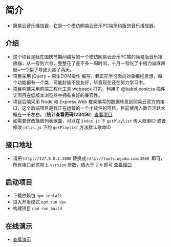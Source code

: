 # 简介

- 简易云音乐播放器，它是一个模仿网易云音乐PC端简约版的音乐播放器。

## 介绍

- 这个项目是我在国庆节期间编写的一个模仿网易云音乐PC端的简易版音乐播放器，从一号到六号，整整花了差不多一周时间，十月一号吃了十根力诚麻辣肠+一个梨子导致头疼了两天。
- 项目采用 jQuery + 原生DOM操作 编写，我正在学习面向对象编程思想，每个功能都有一个类，可能封装不是友好，毕竟现在还在努力学习中。
- 项目构建采用前端工程化工具 webpack 打包，利用了 @babel postcss 插件让项目在低版本浏览器中拥有良好的兼容性。
- 项目后端采用 Node 和 Express Web 框架编写的数据转发到网易云官方的接口，这个后端项目是我正在运营的一个小软件的项目，目前使用人数日活跃大概在一千左右。（**统计查看密码123456**）[查看项目](http://tools.wgudu.com/)
- 如需要修改播放列表歌曲，可以在 `index.js` 下 `getPlaylist` 传入歌单ID 或者修改 `utlis.js` 下的 `getPlaylist` 方法默认歌单ID

## 接口地址

- 请把 `http://127.0.0.1:3000` 替换成 `http://tools.wgudu.com:3000 `即可，所有接口必须带上 `version` 参数，值大于 `2.0` 即可 [查看接口](https://docs.apipost.cn/preview/1d639e41528dc6c3/34ca9e82bc17bd23)

## 启动项目

- 下载依赖包 `npm install`
- 进入开发模式 `npm run dev`
- 构建项目 `npm run build`

## 在线演示

- [查看演示](http://tools.wgudu.com:3000/)